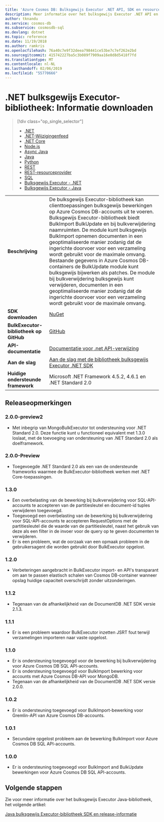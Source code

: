 ```yaml
---
title: 'Azure Cosmos DB: Bulksgewijs Executor .NET API, SDK en resources'
description: Meer informatie over het bulksgewijs Executor .NET API en SDK, inclusief release datums, buiten gebruik stellen datums en wijzigingen die zijn aangebracht tussen elke versie van de Azure Cosmos DB bulksgewijs Executor .NET SDK.
author: tknandu
ms.service: cosmos-db
ms.subservice: cosmosdb-sql
ms.devlang: dotnet
ms.topic: reference
ms.date: 11/19/2018
ms.author: ramkris
ms.openlocfilehash: 76a40c7e9f32deea798441ce53be7c7ef262e2bd
ms.sourcegitcommit: 415742227ba5c3b089f7909aa16e0d8d5418f7fd
ms.translationtype: MT
ms.contentlocale: nl-NL
ms.lasthandoff: 02/06/2019
ms.locfileid: "55770666"
---
```

# <a name="net-bulk-executor-library-download-information"></a>.NET bulksgewijs Executor-bibliotheek: Informatie downloaden 

> [!div class="op_single_selector"]
> * [.NET](sql-api-sdk-dotnet.md)
> * [.NET-Wijzigingenfeed](sql-api-sdk-dotnet-changefeed.md)
> * [.NET Core](sql-api-sdk-dotnet-core.md)
> * [Node.js](sql-api-sdk-node.md)
> * [Async Java](sql-api-sdk-async-java.md)
> * [Java](sql-api-sdk-java.md)
> * [Python](sql-api-sdk-python.md)
> * [REST](https://docs.microsoft.com/rest/api/cosmos-db/)
> * [REST-resourceprovider](https://docs.microsoft.com/rest/api/cosmos-db-resource-provider/)
> * [SQL](sql-api-query-reference.md)
> * [Bulksgewijs Executor - .NET](sql-api-sdk-bulk-executor-dot-net.md)
> * [Bulksgewijs Executor - Java](sql-api-sdk-bulk-executor-java.md)

| |  |
|---|---|
| **Beschrijving**| De bulksgewijs Executor-bibliotheek kan clienttoepassingen bulksgewijs bewerkingen op Azure Cosmos DB-accounts uit te voeren. Bulksgewijs Executor-bibliotheek biedt BulkImport BulkUpdate en bij bulkverwijdering naamruimten. De module kunt bulksgewijs BulkImport opnemen documenten in een geoptimaliseerde manier zodanig dat de ingerichte doorvoer voor een verzameling wordt gebruikt voor de maximale omvang. Bestaande gegevens in Azure Cosmos DB-containers de BulkUpdate module kunt bulksgewijs bijwerken als patches. De module bij bulkverwijdering bulksgewijs kunt verwijderen, documenten in een geoptimaliseerde manier zodanig dat de ingerichte doorvoer voor een verzameling wordt gebruikt voor de maximale omvang.|
|**SDK downloaden**| [NuGet](https://www.nuget.org/packages/Microsoft.Azure.CosmosDB.BulkExecutor/) |
| **BulkExecutor-bibliotheek op GitHub**| [GitHub](https://github.com/Azure/azure-cosmosdb-bulkexecutor-dotnet-getting-started)|
|**API-documentatie**|[Documentatie voor .net API-verwijzing](https://docs.microsoft.com/dotnet/api/microsoft.azure.cosmosdb.bulkexecutor?view=azure-dotnet)|
|**Aan de slag**|[Aan de slag met de bibliotheek bulksgewijs Executor .NET SDK](bulk-executor-dot-net.md)|
| **Huidige ondersteunde framework**| Microsoft .NET Framework 4.5.2, 4.6.1 en .NET Standard 2.0 |

## <a name="release-notes"></a>Releaseopmerkingen

### <a name="a-name200-preview2200-preview2"></a><a name="2.0.0-preview2"/>2.0.0-preview2

* Met inbegrip van MongoBulkExecutor tot ondersteuning voor .NET Standard 2.0. Deze functie kunt u functioneel equivalent met 1.3.0 loslaat, met de toevoeging van ondersteuning van .NET Standard 2.0 als doelframework.

### <a name="a-name200-preview200-preview"></a><a name="2.0.0-preview"/>2.0.0-Preview

* Toegevoegde .NET Standard 2.0 als een van de ondersteunde frameworks waarmee de BulkExecutor-bibliotheek werken met .NET Core-toepassingen.

### <a name="a-name130130"></a><a name="1.3.0"/>1.3.0

* Een overbelasting van de bewerking bij bulkverwijdering voor SQL-API-accounts te accepteren van de partitiesleutel en document-id tuples verwijderen toegevoegd.
* Toegevoegd een overbelasting van de bewerking bij bulkverwijdering voor SQL-API-accounts te accepteren RequestOptions met de partitiesleutel die de waarde van de partitiesleutel, naast het gebruik van deze als een filter in de invoer voor de query op te geven documenten te verwijderen.
* Er is een probleem, wat de oorzaak van een opmaak probleem in de gebruikersagent die worden gebruikt door BulkExecutor opgelost.

### <a name="a-name120120"></a><a name="1.2.0"/>1.2.0

* Verbeteringen aangebracht in BulkExecutor import- en API's transparant om aan te passen elastisch schalen van Cosmos DB-container wanneer opslag huidige capaciteit overschrijdt zonder uitzonderingen.

### <a name="a-name112112"></a><a name="1.1.2"/>1.1.2

* Tegenaan van de afhankelijkheid van de DocumentDB .NET SDK versie 2.1.3.

### <a name="a-name111111"></a><a name="1.1.1"/>1.1.1

* Er is een probleem waardoor BulkExecutor inzetten JSRT fout terwijl verzamelingen importeren naar vaste opgelost.

### <a name="a-name110110"></a><a name="1.1.0"/>1.1.0

* Er is ondersteuning toegevoegd voor de bewerking bij bulkverwijdering voor Azure Cosmos DB SQL API-accounts.
* Er is ondersteuning toegevoegd voor BulkImport bewerking voor accounts met Azure Cosmos DB-API voor MongoDB.
* Tegenaan van de afhankelijkheid van de DocumentDB .NET SDK versie 2.0.0. 

### <a name="a-name102102"></a><a name="1.0.2"/>1.0.2

* Er is ondersteuning toegevoegd voor BulkImport-bewerking voor Gremlin-API van Azure Cosmos DB-accounts.

### <a name="a-name101101"></a><a name="1.0.1"/>1.0.1

* Secundaire opgelost probleem aan de bewerking BulkImport voor Azure Cosmos DB SQL API-accounts.

### <a name="a-name100100"></a><a name="1.0.0"/>1.0.0

* Er is ondersteuning toegevoegd voor BulkImport and BulkUpdate bewerkingen voor Azure Cosmos DB SQL API-accounts.

## <a name="next-steps"></a>Volgende stappen

Zie voor meer informatie over het bulksgewijs Executor Java-bibliotheek, het volgende artikel:

[Java bulksgewijs Executor-bibliotheek SDK en release-informatie](sql-api-sdk-bulk-executor-java.md)
